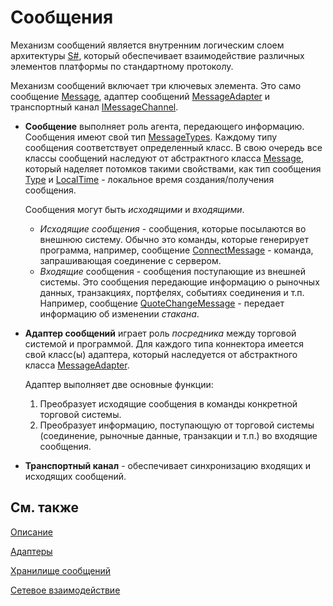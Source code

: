 # Сообщения

Механизм сообщений является внутренним логическим слоем архитектуры [S\#](StockSharpAbout.md), который обеспечивает взаимодействие различных элементов платформы по стандартному протоколу. 

Механизм сообщений включает три ключевых элемента. Это само сообщение [Message](xref:StockSharp.Messages.Message), адаптер сообщений [MessageAdapter](xref:StockSharp.Messages.MessageAdapter) и транспортный канал [IMessageChannel](xref:StockSharp.Messages.IMessageChannel). 

- **Сообщение** выполняет роль агента, передающего информацию. Сообщения имеют свой тип [MessageTypes](xref:StockSharp.Messages.MessageTypes). Каждому типу сообщения соответствует определенный класс. В свою очередь все классы сообщений наследуют от абстрактного класса [Message](xref:StockSharp.Messages.Message), который наделяет потомков такими свойствами, как тип сообщения [Type](xref:StockSharp.Messages.Message.Type) и [LocalTime](xref:StockSharp.Messages.Message.LocalTime) \- локальное время создания\/получения сообщения. 

  Сообщения могут быть *исходящими* и *входящими*. 
  - *Исходящие сообщения* \- сообщения, которые посылаются во внешнюю систему. Обычно это команды, которые генерирует программа, например, сообщение [ConnectMessage](xref:StockSharp.Messages.ConnectMessage) \- команда, запрашивающая соединение с сервером. 
  - *Входящие* сообщения \- сообщения поступающие из внешней системы. Это сообщения передающие информацию о рыночных данных, транзакциях, портфелях, событиях соединения и т.п. Например, сообщение [QuoteChangeMessage](xref:StockSharp.Messages.QuoteChangeMessage) \- передает информацию об изменении *стакана*. 
- **Адаптер сообщений** играет роль *посредника* между торговой системой и программой. Для каждого типа коннектора имеется свой класс(ы) адаптера, который наследуется от абстрактного класса [MessageAdapter](xref:StockSharp.Messages.MessageAdapter). 

  Адаптер выполняет две основные функции: 
  1. Преобразует исходящие сообщения в команды конкретной торговой системы.
  2. Преобразует информацию, поступающую от торговой системы (соединение, рыночные данные, транзакции и т.п.) во входящие сообщения.
- **Транспортный канал** \- обеспечивает синхронизацию входящих и исходящих сообщений. 

## См. также

[Описание](Messages_description.md)

[Адаптеры](Messages_adapters.md)

[Хранилище сообщений](Messages_storage.md)

[Сетевое взаимодействие](Messages_networking.md)
